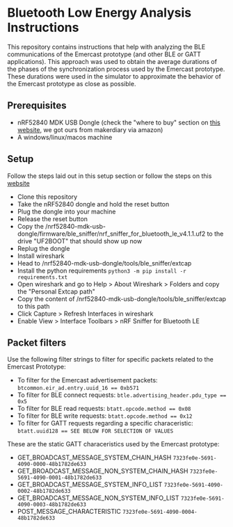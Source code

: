 # Bluetooth Low Energy Analysis Instructions

This repository contains instructions that help with analyzing the BLE communications of the Emercast prototype (and other BLE or GATT applications).
This approach was used to obtain the average durations of the phases of the synchronization process used by the Emercast prototype.
These durations were used in the simulator to approximate the behavior of the Emercast prototype as close as possible.

## Prerequisites
- nRF52840 MDK USB Dongle (check the "where to buy" section on [this website](https://github.com/makerdiary/nrf52840-mdk-usb-dongle), we got ours from makerdiary via amazon)
- A windows/linux/macos machine

## Setup
Follow the steps laid out in this setup section or follow the steps on this [website](https://wiki.makerdiary.com/nrf52840-mdk-usb-dongle/guides/ble-sniffer/installation/#installing-the-nrf-sniffer-capture-tool)
- Clone this repository
- Take the nRF52840 dongle and hold the reset button
- Plug the dongle into your machine
- Release the reset button
- Copy the /nrf52840-mdk-usb-dongle/firmware/ble_sniffer/nrf_sniffer_for_bluetooth_le_v4.1.1.uf2 to the drive "UF2BOOT" that should show up now
- Replug the dongle
- Install wireshark
- Head to /nrf52840-mdk-usb-dongle/tools/ble_sniffer/extcap
- Install the python requirements ``python3 -m pip install -r requirements.txt``
- Open wireshark and go to Help > About Wireshark > Folders and copy the "Personal Extcap path"
- Copy the content of /nrf52840-mdk-usb-dongle/tools/ble_sniffer/extcap to this path
- Click Capture > Refresh Interfaces in wireshark
- Enable View > Interface Toolbars > nRF Sniffer for Bluetooth LE

## Packet filters

Use the following filter strings to filter for specific packets related to the Emercast Prototype:
- To filter for the Emercast advertisement packets: ```btcommon.eir_ad.entry.uuid_16 == 0xb571```
- To filter for BLE connect requests: ```btle.advertising_header.pdu_type == 0x5```
- To filter for BLE read requests: ```btatt.opcode.method == 0x08```
- To filter for BLE write requests: ```btatt.opcode.method == 0x12```
- To filter for GATT requests regarding a specific characeristic: ```btatt.uuid128 == SEE BELOW FOR SELECTION OF VALUES```

These are the static GATT characeristics used by the Emercast prototype:
- GET_BROADCAST_MESSAGE_SYSTEM_CHAIN_HASH ```7323fe0e-5691-4090-0000-48b1782de633```
- GET_BROADCAST_MESSAGE_NON_SYSTEM_CHAIN_HASH ```7323fe0e-5691-4090-0001-48b1782de633```
- GET_BROADCAST_MESSAGE_SYSTEM_INFO_LIST ```7323fe0e-5691-4090-0002-48b1782de633```
- GET_BROADCAST_MESSAGE_NON_SYSTEM_INFO_LIST ```7323fe0e-5691-4090-0003-48b1782de633```
- POST_MESSAGE_CHARACTERISTIC ```7323fe0e-5691-4090-0004-48b1782de633```
